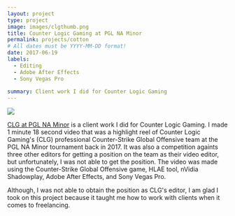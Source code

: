 ```yaml
---
layout: project
type: project
image: images/clgthumb.png
title: Counter Logic Gaming at PGL NA Minor
permalink: projects/cotton
# All dates must be YYYY-MM-DD format!
date: 2017-06-19
labels:
  - Editing
  - Adobe After Effects
  - Sony Vegas Pro
  
summary: Client work I did for Counter Logic Gaming
---
```


<img class="ui image" src="{{ site.baseurl }}/images/clgpic.jpg">

[CLG at PGL NA Minor](https://www.youtube.com/watch?v=VcpR-npEPvI) is a client work I did for Counter Logic Gaming. I made 1 minute 18 second video that was a highlight reel of Counter Logic Gaming's (CLG) professional Counter-Strike Global Offensive team at the PGL NA Minor tournament back in 2017. It was also a competition againts three other editors for getting a position on the team as their video editor, but unfortunately, I was not able to get the position. The video was made using the Counter-Strike Global Offensive game, HLAE tool, nVidia Shadowplay, Adobe After Effects, and Sony Vegas Pro.

Although, I was not able to obtain the position as CLG's editor, I am glad I took on this project because it taught me how to work with clients when it comes to freelancing.


